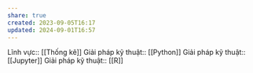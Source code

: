 ```yaml
---
share: true
created: 2023-09-05T16:17
updated: 2024-09-01T16:57
---
```

Lĩnh vực:: [[Thống kê]]
Giải pháp kỹ thuật:: [[Python]]
Giải pháp kỹ thuật:: [[Jupyter]]
Giải pháp kỹ thuật:: [[R]]
